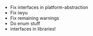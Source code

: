- Fix interfaces in platform-abstraction
- Fix iwyu
- Fix remaining warnings
- Do enum stuff
- interfaces in libraries!
